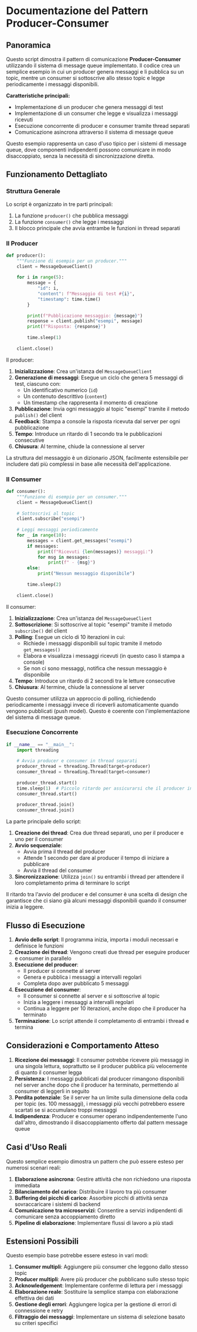 # Documentazione del Pattern Producer-Consumer

## Panoramica

Questo script dimostra il pattern di comunicazione **Producer-Consumer** utilizzando il sistema di message queue implementato. Il codice crea un semplice esempio in cui un producer genera messaggi e li pubblica su un topic, mentre un consumer si sottoscrive allo stesso topic e legge periodicamente i messaggi disponibili.

**Caratteristiche principali:**
- Implementazione di un producer che genera messaggi di test
- Implementazione di un consumer che legge e visualizza i messaggi ricevuti
- Esecuzione concorrente di producer e consumer tramite thread separati
- Comunicazione asincrona attraverso il sistema di message queue

Questo esempio rappresenta un caso d'uso tipico per i sistemi di message queue, dove componenti indipendenti possono comunicare in modo disaccoppiato, senza la necessità di sincronizzazione diretta.

## Funzionamento Dettagliato

### Struttura Generale

Lo script è organizzato in tre parti principali:
1. La funzione `producer()` che pubblica messaggi
2. La funzione `consumer()` che legge i messaggi
3. Il blocco principale che avvia entrambe le funzioni in thread separati

### Il Producer

```python
def producer():
    """Funzione di esempio per un producer."""
    client = MessageQueueClient()
    
    for i in range(5):
        message = {
            "id": i,
            "content": f"Messaggio di test #{i}",
            "timestamp": time.time()
        }
        
        print(f"Pubblicazione messaggio: {message}")
        response = client.publish("esempi", message)
        print(f"Risposta: {response}")
        
        time.sleep(1)
    
    client.close()
```

Il producer:
1. **Inizializzazione**: Crea un'istanza del `MessageQueueClient`
2. **Generazione di messaggi**: Esegue un ciclo che genera 5 messaggi di test, ciascuno con:
   - Un identificativo numerico (`id`)
   - Un contenuto descrittivo (`content`)
   - Un timestamp che rappresenta il momento di creazione
3. **Pubblicazione**: Invia ogni messaggio al topic "esempi" tramite il metodo `publish()` del client
4. **Feedback**: Stampa a console la risposta ricevuta dal server per ogni pubblicazione
5. **Tempo**: Introduce un ritardo di 1 secondo tra le pubblicazioni consecutive
6. **Chiusura**: Al termine, chiude la connessione al server

La struttura del messaggio è un dizionario JSON, facilmente estensibile per includere dati più complessi in base alle necessità dell'applicazione.

### Il Consumer

```python
def consumer():
    """Funzione di esempio per un consumer."""
    client = MessageQueueClient()
    
    # Sottoscrivi al topic
    client.subscribe("esempi")
    
    # Leggi messaggi periodicamente
    for _ in range(10):
        messages = client.get_messages("esempi")
        if messages:
            print(f"Ricevuti {len(messages)} messaggi:")
            for msg in messages:
                print(f" - {msg}")
        else:
            print("Nessun messaggio disponibile")
        
        time.sleep(2)
    
    client.close()
```

Il consumer:
1. **Inizializzazione**: Crea un'istanza del `MessageQueueClient`
2. **Sottoscrizione**: Si sottoscrive al topic "esempi" tramite il metodo `subscribe()` del client
3. **Polling**: Esegue un ciclo di 10 iterazioni in cui:
   - Richiede i messaggi disponibili sul topic tramite il metodo `get_messages()`
   - Elabora e visualizza i messaggi ricevuti (in questo caso li stampa a console)
   - Se non ci sono messaggi, notifica che nessun messaggio è disponibile
4. **Tempo**: Introduce un ritardo di 2 secondi tra le letture consecutive
5. **Chiusura**: Al termine, chiude la connessione al server

Questo consumer utilizza un approccio di polling, richiedendo periodicamente i messaggi invece di riceverli automaticamente quando vengono pubblicati (push model). Questo è coerente con l'implementazione del sistema di message queue.

### Esecuzione Concorrente

```python
if __name__ == "__main__":
    import threading
    
    # Avvia producer e consumer in thread separati
    producer_thread = threading.Thread(target=producer)
    consumer_thread = threading.Thread(target=consumer)
    
    producer_thread.start()
    time.sleep(1)  # Piccolo ritardo per assicurarsi che il producer inizi prima
    consumer_thread.start()
    
    producer_thread.join()
    consumer_thread.join()
```

La parte principale dello script:
1. **Creazione dei thread**: Crea due thread separati, uno per il producer e uno per il consumer
2. **Avvio sequenziale**: 
   - Avvia prima il thread del producer
   - Attende 1 secondo per dare al producer il tempo di iniziare a pubblicare
   - Avvia il thread del consumer
3. **Sincronizzazione**: Utilizza `join()` su entrambi i thread per attendere il loro completamento prima di terminare lo script

Il ritardo tra l'avvio del producer e del consumer è una scelta di design che garantisce che ci siano già alcuni messaggi disponibili quando il consumer inizia a leggere.

## Flusso di Esecuzione

1. **Avvio dello script**: Il programma inizia, importa i moduli necessari e definisce le funzioni
2. **Creazione dei thread**: Vengono creati due thread per eseguire producer e consumer in parallelo
3. **Esecuzione del producer**: 
   - Il producer si connette al server
   - Genera e pubblica i messaggi a intervalli regolari
   - Completa dopo aver pubblicato 5 messaggi
4. **Esecuzione del consumer**: 
   - Il consumer si connette al server e si sottoscrive al topic
   - Inizia a leggere i messaggi a intervalli regolari
   - Continua a leggere per 10 iterazioni, anche dopo che il producer ha terminato
5. **Terminazione**: Lo script attende il completamento di entrambi i thread e termina

## Considerazioni e Comportamento Atteso

1. **Ricezione dei messaggi**: Il consumer potrebbe ricevere più messaggi in una singola lettura, soprattutto se il producer pubblica più velocemente di quanto il consumer legga
2. **Persistenza**: I messaggi pubblicati dal producer rimangono disponibili nel server anche dopo che il producer ha terminato, permettendo al consumer di leggerli in seguito
3. **Perdita potenziale**: Se il server ha un limite sulla dimensione della coda per topic (es. 100 messaggi), i messaggi più vecchi potrebbero essere scartati se si accumulano troppi messaggi
4. **Indipendenza**: Producer e consumer operano indipendentemente l'uno dall'altro, dimostrando il disaccoppiamento offerto dal pattern message queue

## Casi d'Uso Reali

Questo semplice esempio dimostra un pattern che può essere esteso per numerosi scenari reali:

1. **Elaborazione asincrona**: Gestire attività che non richiedono una risposta immediata
2. **Bilanciamento del carico**: Distribuire il lavoro tra più consumer
3. **Buffering dei picchi di carico**: Assorbire picchi di attività senza sovraccaricare i sistemi di backend
4. **Comunicazione tra microservizi**: Consentire a servizi indipendenti di comunicare senza accoppiamento diretto
5. **Pipeline di elaborazione**: Implementare flussi di lavoro a più stadi

## Estensioni Possibili

Questo esempio base potrebbe essere esteso in vari modi:

1. **Consumer multipli**: Aggiungere più consumer che leggono dallo stesso topic
2. **Producer multipli**: Avere più producer che pubblicano sullo stesso topic
3. **Acknowledgement**: Implementare conferme di lettura per i messaggi
4. **Elaborazione reale**: Sostituire la semplice stampa con elaborazione effettiva dei dati
5. **Gestione degli errori**: Aggiungere logica per la gestione di errori di connessione e retry
6. **Filtraggio dei messaggi**: Implementare un sistema di selezione basato su criteri specifici
